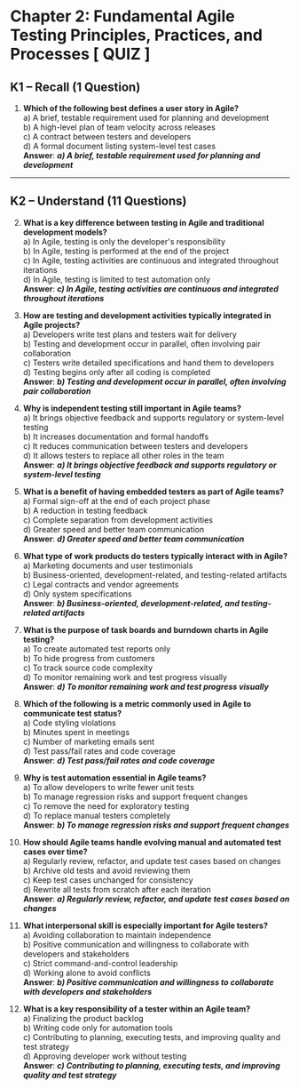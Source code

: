 # Chapter 2: Fundamental Agile Testing Principles, Practices, and Processes [ QUIZ ]

## K1 – Recall (1 Question)

1. **Which of the following best defines a user story in Agile?**  
   a) A brief, testable requirement used for planning and development  
   b) A high-level plan of team velocity across releases  
   c) A contract between testers and developers  
   d) A formal document listing system-level test cases  
   **Answer**: ***a) A brief, testable requirement used for planning and development***

---

## K2 – Understand (11 Questions)

2. **What is a key difference between testing in Agile and traditional development models?**  
   a) In Agile, testing is only the developer's responsibility  
   b) In Agile, testing is performed at the end of the project  
   c) In Agile, testing activities are continuous and integrated throughout iterations  
   d) In Agile, testing is limited to test automation only  
   **Answer**: ***c) In Agile, testing activities are continuous and integrated throughout iterations***

3. **How are testing and development activities typically integrated in Agile projects?**  
   a) Developers write test plans and testers wait for delivery  
   b) Testing and development occur in parallel, often involving pair collaboration  
   c) Testers write detailed specifications and hand them to developers  
   d) Testing begins only after all coding is completed  
   **Answer**: ***b) Testing and development occur in parallel, often involving pair collaboration***

4. **Why is independent testing still important in Agile teams?**  
   a) It brings objective feedback and supports regulatory or system-level testing  
   b) It increases documentation and formal handoffs  
   c) It reduces communication between testers and developers  
   d) It allows testers to replace all other roles in the team  
   **Answer**: ***a) It brings objective feedback and supports regulatory or system-level testing***

5. **What is a benefit of having embedded testers as part of Agile teams?**  
   a) Formal sign-off at the end of each project phase  
   b) A reduction in testing feedback  
   c) Complete separation from development activities  
   d) Greater speed and better team communication  
   **Answer**: ***d) Greater speed and better team communication***

6. **What type of work products do testers typically interact with in Agile?**  
   a) Marketing documents and user testimonials  
   b) Business-oriented, development-related, and testing-related artifacts  
   c) Legal contracts and vendor agreements  
   d) Only system specifications  
   **Answer**: ***b) Business-oriented, development-related, and testing-related artifacts***

7. **What is the purpose of task boards and burndown charts in Agile testing?**  
   a) To create automated test reports only  
   b) To hide progress from customers  
   c) To track source code complexity  
   d) To monitor remaining work and test progress visually  
   **Answer**: ***d) To monitor remaining work and test progress visually***

8. **Which of the following is a metric commonly used in Agile to communicate test status?**  
   a) Code styling violations  
   b) Minutes spent in meetings  
   c) Number of marketing emails sent  
   d) Test pass/fail rates and code coverage  
   **Answer**: ***d) Test pass/fail rates and code coverage***

9. **Why is test automation essential in Agile teams?**  
   a) To allow developers to write fewer unit tests  
   b) To manage regression risks and support frequent changes  
   c) To remove the need for exploratory testing  
   d) To replace manual testers completely  
   **Answer**: ***b) To manage regression risks and support frequent changes***

10. **How should Agile teams handle evolving manual and automated test cases over time?**  
    a) Regularly review, refactor, and update test cases based on changes  
    b) Archive old tests and avoid reviewing them  
    c) Keep test cases unchanged for consistency  
    d) Rewrite all tests from scratch after each iteration  
    **Answer**: ***a) Regularly review, refactor, and update test cases based on changes***

11. **What interpersonal skill is especially important for Agile testers?**  
    a) Avoiding collaboration to maintain independence  
    b) Positive communication and willingness to collaborate with developers and stakeholders  
    c) Strict command-and-control leadership  
    d) Working alone to avoid conflicts  
    **Answer**: ***b) Positive communication and willingness to collaborate with developers and stakeholders***

12. **What is a key responsibility of a tester within an Agile team?**  
    a) Finalizing the product backlog  
    b) Writing code only for automation tools  
    c) Contributing to planning, executing tests, and improving quality and test strategy  
    d) Approving developer work without testing  
    **Answer**: ***c) Contributing to planning, executing tests, and improving quality and test strategy***

